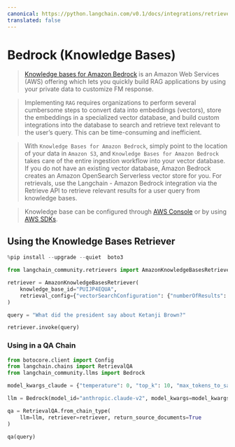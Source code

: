 ```yaml
---
canonical: https://python.langchain.com/v0.1/docs/integrations/retrievers/bedrock
translated: false
---
```


# Bedrock (Knowledge Bases)

> [Knowledge bases for Amazon Bedrock](https://aws.amazon.com/bedrock/knowledge-bases/) is an Amazon Web Services (AWS) offering which lets you quickly build RAG applications by using your private data to customize FM response.

> Implementing `RAG` requires organizations to perform several cumbersome steps to convert data into embeddings (vectors), store the embeddings in a specialized vector database, and build custom integrations into the database to search and retrieve text relevant to the user’s query. This can be time-consuming and inefficient.

> With `Knowledge Bases for Amazon Bedrock`, simply point to the location of your data in `Amazon S3`, and `Knowledge Bases for Amazon Bedrock` takes care of the entire ingestion workflow into your vector database. If you do not have an existing vector database, Amazon Bedrock creates an Amazon OpenSearch Serverless vector store for you. For retrievals, use the Langchain - Amazon Bedrock integration via the Retrieve API to retrieve relevant results for a user query from knowledge bases.

> Knowledge base can be configured through [AWS Console](https://aws.amazon.com/console/) or by using [AWS SDKs](https://aws.amazon.com/developer/tools/).

## Using the Knowledge Bases Retriever

```python
%pip install --upgrade --quiet  boto3
```

```python
from langchain_community.retrievers import AmazonKnowledgeBasesRetriever

retriever = AmazonKnowledgeBasesRetriever(
    knowledge_base_id="PUIJP4EQUA",
    retrieval_config={"vectorSearchConfiguration": {"numberOfResults": 4}},
)
```

```python
query = "What did the president say about Ketanji Brown?"

retriever.invoke(query)
```

### Using in a QA Chain

```python
from botocore.client import Config
from langchain.chains import RetrievalQA
from langchain_community.llms import Bedrock

model_kwargs_claude = {"temperature": 0, "top_k": 10, "max_tokens_to_sample": 3000}

llm = Bedrock(model_id="anthropic.claude-v2", model_kwargs=model_kwargs_claude)

qa = RetrievalQA.from_chain_type(
    llm=llm, retriever=retriever, return_source_documents=True
)

qa(query)
```